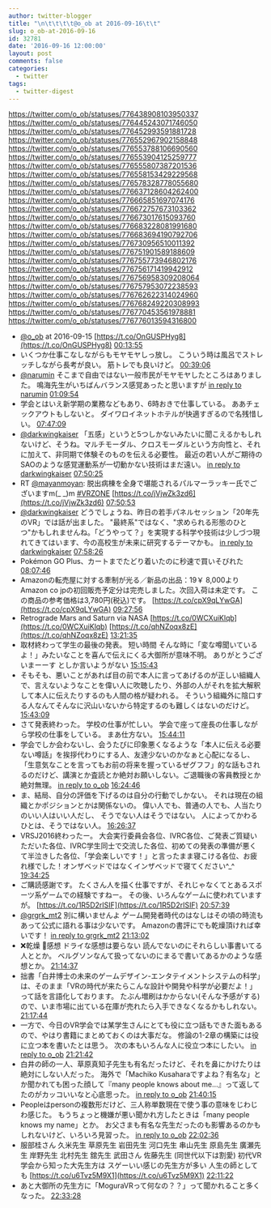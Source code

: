 ```yaml
---
author: twitter-blogger
title: "\n\t\t\t\t@o_ob at 2016-09-16\t\t"
slug: o_ob-at-2016-09-16
id: 32781
date: '2016-09-16 12:00:00'
layout: post
comments: false
categories:
  - twitter
tags:
  - twitter-digest
---
```


https://twitter.com/o_ob/statuses/776438908103950337 https://twitter.com/o_ob/statuses/776445243071746050 https://twitter.com/o_ob/statuses/776452993591881728 https://twitter.com/o_ob/statuses/776552967902158848 https://twitter.com/o_ob/statuses/776553788106690560 https://twitter.com/o_ob/statuses/776553904125259777 https://twitter.com/o_ob/statuses/776555807387201536 https://twitter.com/o_ob/statuses/776558153429229568 https://twitter.com/o_ob/statuses/776578328778055680 https://twitter.com/o_ob/statuses/776637128604262400 https://twitter.com/o_ob/statuses/776665851697074176 https://twitter.com/o_ob/statuses/776672757673103362 https://twitter.com/o_ob/statuses/776673017615093760 https://twitter.com/o_ob/statuses/776683228081991680 https://twitter.com/o_ob/statuses/776683694190792706 https://twitter.com/o_ob/statuses/776730956510011392 https://twitter.com/o_ob/statuses/776751901589188609 https://twitter.com/o_ob/statuses/776755773946802176 https://twitter.com/o_ob/statuses/776756171419942912 https://twitter.com/o_ob/statuses/776756958309208064 https://twitter.com/o_ob/statuses/776757953072238593 https://twitter.com/o_ob/statuses/776762622314024960 https://twitter.com/o_ob/statuses/776768249220308993 https://twitter.com/o_ob/statuses/776770453561978881 https://twitter.com/o_ob/statuses/776776013594316800  

*   [@o_ob](https://twitter.com/o_ob) at 2016-09-15 [https://t.co/OnGUSPHyg8](https://t.co/OnGUSPHyg8) [00:13:55](https://twitter.com/o_ob/statuses/776438908103950337)
*   いくつか仕事こなしながらもモヤモヤしっ放し。 こういう時は風呂でストレッチしながら長考が良い。 筋トレでも良いけど。 [00:39:06](https://twitter.com/o_ob/statuses/776445243071746050)
*   [@narumin](https://twitter.com/narumin) そこまで自由ではない一般市民がモヤモヤしたところはありました。 鳴海先生がいちばんバランス感覚あったと思いますが [in reply to narumin](https://twitter.com/narumin/statuses/776436963171676160) [01:09:54](https://twitter.com/o_ob/statuses/776452993591881728)
*   学会とはいえ新学期の業務などもあり、6時おきで仕事している。 ああチェックアウトもしないと。 ダイワロイネットホテルが快適すぎるので名残惜しい。 [07:47:09](https://twitter.com/o_ob/statuses/776552967902158848)
*   [@darkwingkaiser](https://twitter.com/darkwingkaiser) 「五感」というと5つしかないみたいに聞こえるかもしれないけど、そうね。マルチモーダル、クロスモーダルという方向性と、それに加えて、非同期で体験そのものを伝える必要性。 最近の若い人がご期待のSAOのような感覚運動系が一切動かない技術はまだ遠い。 [in reply to darkwingkaiser](https://twitter.com/darkwingkaiser/statuses/776458204892975104) [07:50:25](https://twitter.com/o_ob/statuses/776553788106690560)
*   RT [@mayanmoyan](https://twitter.com/mayanmoyan): 脱出病棟を全身で堪能されるパルマーラッキー氏でございますm(_ _)m [#VRZONE](https://twitter.com/search?q=%23VRZONE&src=hash) [https://t.co/jVjwZk3zd6](https://t.co/jVjwZk3zd6) [07:50:53](https://twitter.com/o_ob/statuses/776553904125259777)
*   [@darkwingkaiser](https://twitter.com/darkwingkaiser) どうでしょうね、昨日の若手パネルセッション「20年先のVR」では話が出ました。 "最終系"ではなく、"求められる形態のひとつ"かもしれませんね。「どうやって？」を実現する科学や技術は少しづつ現れてきてはいます、今の高校生が未来に研究するテーマかも。 [in reply to darkwingkaiser](https://twitter.com/darkwingkaiser/statuses/776554205662195712) [07:58:26](https://twitter.com/o_ob/statuses/776555807387201536)
*   Pokémon GO Plus、カートまでたどり着いたのに秒速で買いそびれた [08:07:46](https://twitter.com/o_ob/statuses/776558153429229568)
*   Amazonの転売屋に対する牽制が光る／新品の出品：19￥ 8,000より Amazon co jpの初回販売予定分は完売しました。次回入荷は未定です。 この商品の参考価格は3,780円(税込)です。 [https://t.co/cpX9qLYwGA](https://t.co/cpX9qLYwGA) [09:27:56](https://twitter.com/o_ob/statuses/776578328778055680)
*   Retrograde Mars and Saturn via NASA [https://t.co/0WCXuiKlqb](https://t.co/0WCXuiKlqb) [https://t.co/qhNZoqx8zE](https://t.co/qhNZoqx8zE) [13:21:35](https://twitter.com/o_ob/statuses/776637128604262400)
*   取材終わって学生の最後の発表。 短い時間 そんな時に「変な噂聞いているよ！」みたいなことを喜んで伝えにくる大御所が意味不明。 ありがとうございまーーす としか言いようがない [15:15:43](https://twitter.com/o_ob/statuses/776665851697074176)
*   そもそも、悪いことがあれば目の前で本人に言ってあげるのが正しい組織人で、言えないようなことを偉い人に吹聴したり、外部の人がそれを拡大解釈して本人に伝えたりするのも人間の格が疑われる。 そういう組織外に陰口する人なんてそんなに沢山いないから特定するのも難しくはないのだけど。 [15:43:09](https://twitter.com/o_ob/statuses/776672757673103362)
*   さて発表終わった。 学校の仕事が忙しい。 学会で座って座長の仕事しながら学校の仕事をしている。 まあ仕方ない。 [15:44:11](https://twitter.com/o_ob/statuses/776673017615093760)
*   学会でしか会わないし、会うたびに印象悪くなるような「本人に伝える必要ない噂話」を挨拶代わりにする人、友達少ないのかなぁと心配になるし、「生意気なことを言ってもお前の将来を握っているぜグフフ」的な話もされるのだけど、講演とか査読とか絶対お願いしない。ご退職後の客員教授とか絶対無理。 [in reply to o_ob](https://twitter.com/o_ob/statuses/776672757673103362) [16:24:46](https://twitter.com/o_ob/statuses/776683228081991680)
*   ま、結局、自分の評価を下げるのは自分の行動でしかない。 それは現在の組織とかポジションとかは関係ないの。 偉い人でも、普通の人でも、人当たりのいい人はいい人だし、 そうでない人はそうではない。 人によってかわるひとは、そうではない人。 [16:26:37](https://twitter.com/o_ob/statuses/776683694190792706)
*   VRSJ2016終わったー。 大会実行委員会各位、IVRC各位、ご発表ご質疑いただいた各位、IVRC学生同士で交流した各位、初めての発表の準備が悪くて半泣きした各位、「学会楽しいです！」と言ったまま寝こける各位、お疲れ様でした！オンザベッドではなくインザベッドで寝てください^_^ [19:34:25](https://twitter.com/o_ob/statuses/776730956510011392)
*   ご購読感謝です。 たくさん人を描く仕事ですが、それじゃなくてとあるスポーツ系ゲームでの経験ですねー。 その後、いろんなゲームに使われていますが。 [https://t.co/1R5D2rISIF](https://t.co/1R5D2rISIF) [20:57:39](https://twitter.com/o_ob/statuses/776751901589188609)
*   [@grgrk_mt2](https://twitter.com/grgrk_mt2) 別に構いませんよ ゲーム開発者時代のはなしはその頃の時流もあって公式に語れる事は少ないです。 Amazonの書評にでも乾燥頂ければ幸いです！ [in reply to grgrk_mt2](https://twitter.com/grgrk_mt2/statuses/776752874600534016) [21:13:02](https://twitter.com/o_ob/statuses/776755773946802176)
*   ❌乾燥 🙆感想 ドライな感想は要らない 読んでないのにそれらしい事書いてる人ととか。 ベルグソンなんて扱ってないのにまるで書いてあるかのような感想とか。 [21:14:37](https://twitter.com/o_ob/statuses/776756171419942912)
*   拙書「白井博士の未来のゲームデザイン-エンタテイメントシステムの科学」は、そのまま「VRの時代が来たらこんな設計や開発や科学が必要だよ！」って話を言語化しております。 たぶん増刷はかからない(そんな予感がする)ので、いま市場に出ている在庫が売れたら入手できなくなるかもしれない。 [21:17:44](https://twitter.com/o_ob/statuses/776756958309208064)
*   一方で、今日のVR学会では某学生さんにとても役に立つ話もできた面もあるので、やはり書籍にまとめておくのは大事だな。 修論の1-2章の構築には役に立つ本を書いたとは思う。 次の本もいろんな人に役立つ本にしたい。 [in reply to o_ob](https://twitter.com/o_ob/statuses/776756958309208064) [21:21:42](https://twitter.com/o_ob/statuses/776757953072238593)
*   白井の師の一人、草原真知子先生も有名だったけど、それを鼻にかけたりは絶対にしない人だった。 海外で「Machiko Kusaharaですよね？有名な」とか聞かれても困った顔して『many people knows about me...』って返してたのがカッコいいなと心底思った。 [in reply to o_ob](https://twitter.com/o_ob/statuses/776757953072238593) [21:40:15](https://twitter.com/o_ob/statuses/776762622314024960)
*   Peopleはpersonの複数形だけど、三人称単数現在で使う事の意味をじわじわ感じた。 もうちょっと機嫌が悪い聞かれ方したときは「many people knows my name」とか。 お父さまも有名な先生だったのも影響あるのかもしれないけど、いろいろ見習った。 [in reply to o_ob](https://twitter.com/o_ob/statuses/776762622314024960) [22:02:36](https://twitter.com/o_ob/statuses/776768249220308993)
*   服部桂さん 久米先生 草原先生 岩田先生 河口先生 串山先生 原島先生 廣瀬先生 岸野先生 北村先生 舘先生 武田さん 佐藤先生 (同世代以下は割愛) 初代VR学会から知った大先生方は スゲーいい感じの先生方が多い 人生の師としても [https://t.co/u6Tvz5M9X1](https://t.co/u6Tvz5M9X1) [22:11:22](https://twitter.com/o_ob/statuses/776770453561978881)
*   あと大御所の先生方に「MoguraVRって何なの？？」って聞かれること多くなった。 [22:33:28](https://twitter.com/o_ob/statuses/776776013594316800)
